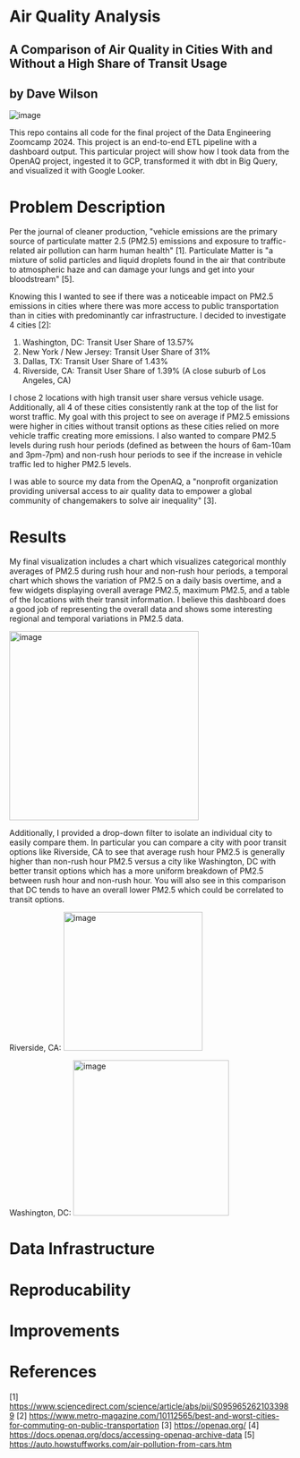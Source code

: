 # Air Quality Analysis
## A Comparison of Air Quality in Cities With and Without a High Share of Transit Usage
## by Dave Wilson

![image](https://github.com/Wilson2214/air-quality-analysis/assets/39279731/00a556e0-deec-46ab-800b-1c9ca9883877)

This repo contains all code for the final project of the Data Engineering Zoomcamp 2024. This project is an end-to-end ETL pipeline with a dashboard output. This particular project will show how I took data from the OpenAQ project, ingested it to GCP, transformed it with dbt in Big Query, and visualized it with Google Looker.

# Problem Description

Per the journal of cleaner production, "vehicle emissions are the primary source of particulate matter 2.5 (PM2.5) emissions and exposure to traffic-related air pollution can harm human health" [1]. Particulate Matter is "a mixture of solid particles and liquid droplets found in the air that contribute to atmospheric haze and can damage your lungs and get into your bloodstream" [5].

Knowing this I wanted to see if there was a noticeable impact on PM2.5 emissions in cities where there was more access to public transportation than in cities with predominantly car infrastructure. I decided to investigate 4 cities [2]:

1. Washington, DC: Transit User Share of 13.57%
2. New York / New Jersey: Transit User Share of 31%
3. Dallas, TX: Transit User Share of 1.43%
5. Riverside, CA: Transit User Share of 1.39% (A close suburb of Los Angeles, CA)

I chose 2 locations with high transit user share versus vehicle usage. Additionally, all 4 of these cities consistently rank at the top of the list for worst traffic. My goal with this project to see on average if PM2.5 emissions were higher in cities without transit options as these cities relied on more vehicle traffic creating more emissions. I also wanted to compare PM2.5 levels during rush hour periods (defined as between the hours of 6am-10am and 3pm-7pm) and non-rush hour periods to see if the increase in vehicle traffic led to higher PM2.5 levels.

I was able to source my data from the OpenAQ, a "nonprofit organization providing universal access to air quality data to empower a global community of changemakers to solve air inequality" [3].

# Results

My final visualization includes a chart which visualizes categorical monthly averages of PM2.5 during rush hour and non-rush hour periods, a temporal chart which shows the variation of PM2.5 on a daily basis overtime, and a few widgets displaying overall average PM2.5, maximum PM2.5, and a table of the locations with their transit information. I believe this dashboard does a good job of representing the overall data and shows some interesting regional and temporal variations in PM2.5 data.

<img width="338" alt="image" src="https://github.com/Wilson2214/air-quality-analysis/assets/39279731/71f516ca-43bd-4c05-9de6-93813501256f">

Additionally, I provided a drop-down filter to isolate an individual city to easily compare them. In particular you can compare a city with poor transit options like Riverside, CA to see that average rush hour PM2.5 is generally higher than non-rush hour PM2.5 versus a city like Washington, DC with better transit options which has a more uniform breakdown of PM2.5 between rush hour and non-rush hour. You will also see in this comparison that DC tends to have an overall lower PM2.5 which could be correlated to transit options.

Riverside, CA:
<img width="248" alt="image" src="https://github.com/Wilson2214/air-quality-analysis/assets/39279731/66ec7eac-4dbd-43d0-84d2-41439a4d4d3a">

Washington, DC:
<img width="278" alt="image" src="https://github.com/Wilson2214/air-quality-analysis/assets/39279731/eb9428b4-28e7-4add-9a7f-c4e2dfb2a9a4">

# Data Infrastructure

# Reproducability



# Improvements

# References
[1] https://www.sciencedirect.com/science/article/abs/pii/S0959652621033989
[2] https://www.metro-magazine.com/10112565/best-and-worst-cities-for-commuting-on-public-transportation
[3] https://openaq.org/
[4] https://docs.openaq.org/docs/accessing-openaq-archive-data
[5] https://auto.howstuffworks.com/air-pollution-from-cars.htm
